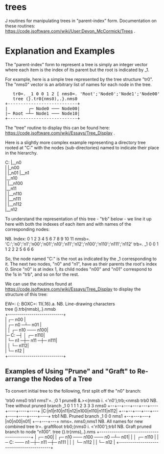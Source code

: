 # trees
J routines for manipulating trees in "parent-index" form.
Documentation on these routines: https://code.jsoftware.com/wiki/User:Devon_McCormick/Trees .

# Explanation and Examples
The "parent-index" form to represent a tree is simply an integer vector where each item is the index of its parent but the root is indicated by _1.

For example, here is a simple tree represented by the tree structure "tr0".  The "nms0" vector is an arbitrary list of names for each node in the tree.
<pre>
   tr0=. _1 0 0 1 2 [ nms0=. 'Root';'Node0';'Node1';'Node00';'Node10'
   tree (}.tr0{nms0),.}.nms0
+---------------------------+
|        ┌─ Node0 ─── Node00|
|─ Root ─┴─ Node1 ─── Node10|
+---------------------------+
</pre>
The "tree" routine to display this can be found here: https://code.jsoftware.com/wiki/Essays/Tree_Display .

Here is a slightly more complex example representing a directory tree rooted at "C:" with the nodes (sub-directories)
named to indicate their place in the hierarchy.

C: 
|__n0         
|   |_n00    
|   |_n01
|__n1         
    |__n10     
    |   |__n100     
    |__n11     
    |   |__n110     
    |   |__n111     
    |   |__n112     
    |__n12     

To understand the representation of this tree - "trb" below - we line it up here with both the indexes of each item and with names of the corresponding nodes:

NB. Index: 0    1    2    3     4     5     6     7     8      9      10     11
   nmsb=. 'C:';'n0';'n1';'n00';'n01';'n10';'n11';'n12';'n100';'n110';'n111';'n112'
   trb=.  _1    0   0     1     1     2     2     2     5      6      6      6

So, the node named "C:" is the root as indicated by the _1 corresponding to it.  The next two nodes, "n0" and "n1", have as their parents the root's index 0.  Since "n0" is at index 1, its child nodes "n00" and "n01" correspond to the 1s in "trb", and so on for the rest.

We can use the routines found at https://code.jsoftware.com/wiki/Essays/Tree_Display to display the structure of this tree:

   EW=: {: BOXC=: 11{.16}.a.      NB. Line-drawing characters             
   tree (}.trb{nmsb),.}.nmsb                                  
+----------------------------+                                  
|             ┌─ n00         |                                  
|      ┌─ n0 ─┴─ n01         |                                  
|      │      ┌─ n10 ─── n100|                                  
|─ C: ─┤      │       ┌─ n110|                                  
|      └─ n1 ─┼─ n11 ─┼─ n111|                                  
|             │       └─ n112|                                  
|             └─ n12         |                                  
+----------------------------+                                  

## Examples of Using "Prune" and "Graft" to Re-arrange the Nodes of a Tree

To convert initial tree to the following, first split off the "n0" branch:

   'trb0 nms0 trb1 nms1'=. ;0 1 pruneB &.><(nmsb i. <'n0');trb;<nmsb
   trb0                       NB. Tree without pruned branch
_1 0 1 1 1 2 3 3 3
   nms0
+--+--+---+---+---+----+----+----+----+
|C:|n1|n10|n11|n12|n100|n110|n111|n112|
+--+--+---+---+---+----+----+----+----+
   trb1                       NB. Pruned branch
_1 0 0
   nms1
+--+---+---+
|n0|n00|n01|
+--+---+---+
   nms=. nms0,nms1                            NB. All names for new combined tree
   tr=. graftRoot trb0;(nms0 i. <'n100');trb1 NB. Graft pruned branch to node "n100".
   tree (}.tr{nms),.}.nms
+-------------------------------------------+
|                                     ┌─ n00|
|             ┌─ n10 ─── n100 ─── n0 ─┴─ n01|
|             │       ┌─ n110               |
|─ C: ─── n1 ─┼─ n11 ─┼─ n111               |
|             │       └─ n112               |
|             └─ n12                        |
+-------------------------------------------+

